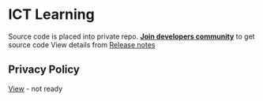 # ICT Learning
Source code is placed into private repo.
**[Join developers community](https://www.facebook.com/groups/githubbangladesh/)** to get source code
View details from [Release notes](https://github.com/Sakib-Rahman-Bangladesh/ict-learning/releases)

## Privacy Policy ##
[View](https://github.com/Sakib-Rahman-Bangladesh/ict-learning/blob/master/privacy_policy.md) - not ready

